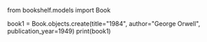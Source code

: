 from bookshelf.models import Book

book1 = Book.objects.create(title="1984", author="George Orwell", publication_year=1949)
print(book1)

